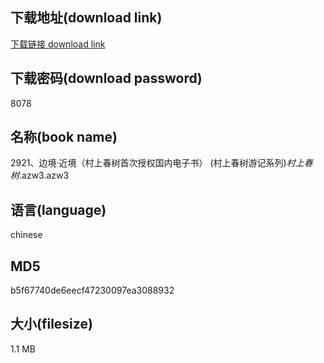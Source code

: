 ## 下载地址(download link)
[下载链接 download link](https://voluble-croquembouche-d321dc.netlify.app/?s=2921%E3%80%81%E8%BE%B9%E5%A2%83%C2%B7%E8%BF%91%E5%A2%83%EF%BC%88%E6%9D%91%E4%B8%8A%E6%98%A5%E6%A0%91%E9%A6%96%E6%AC%A1%E6%8E%88%E6%9D%83%E5%9B%BD%E5%86%85%E7%94%B5%E5%AD%90%E4%B9%A6%EF%BC%89+%28%E6%9D%91%E4%B8%8A%E6%98%A5%E6%A0%91%E6%B8%B8%E8%AE%B0%E7%B3%BB%E5%88%97%29_%E6%9D%91%E4%B8%8A%E6%98%A5%E6%A0%91_.azw3)

## 下载密码(download password)
8078

## 名称(book name)
2921、边境·近境（村上春树首次授权国内电子书） (村上春树游记系列)_村上春树_.azw3.azw3

## 语言(language)
chinese

## MD5
b5f67740de6eecf47230097ea3088932

## 大小(filesize)
1.1 MB
